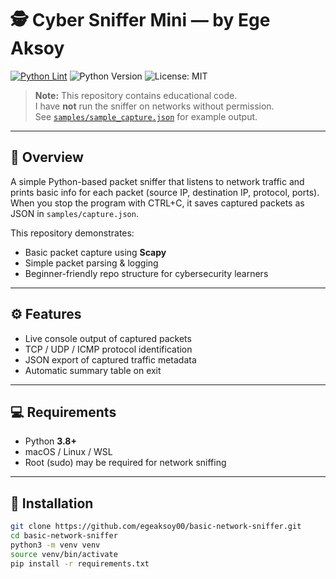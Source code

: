 # 🕵️ Cyber Sniffer Mini — by Ege Aksoy

[![Python Lint](https://github.com/egeaksoy00/basic-network-sniffer/actions/workflows/python-lint.yml/badge.svg)](https://github.com/egeaksoy00/basic-network-sniffer/actions)
![Python Version](https://img.shields.io/badge/python-3.10%2B-blue)
![License: MIT](https://img.shields.io/badge/license-MIT-green)

> **Note:** This repository contains educational code.  
> I have **not** run the sniffer on networks without permission.  
> See [`samples/sample_capture.json`](samples/sample_capture.json) for example output.

---

## 📘 Overview
A simple Python-based packet sniffer that listens to network traffic and prints basic info for each packet (source IP, destination IP, protocol, ports).  
When you stop the program with CTRL+C, it saves captured packets as JSON in `samples/capture.json`.

This repository demonstrates:
- Basic packet capture using **Scapy**
- Simple packet parsing & logging
- Beginner-friendly repo structure for cybersecurity learners

---

## ⚙️ Features
- Live console output of captured packets  
- TCP / UDP / ICMP protocol identification  
- JSON export of captured traffic metadata  
- Automatic summary table on exit  

---

## 💻 Requirements
- Python **3.8+**
- macOS / Linux / WSL  
- Root (sudo) may be required for network sniffing  

---

## 🚀 Installation
```bash
git clone https://github.com/egeaksoy00/basic-network-sniffer.git
cd basic-network-sniffer
python3 -m venv venv
source venv/bin/activate
pip install -r requirements.txt

